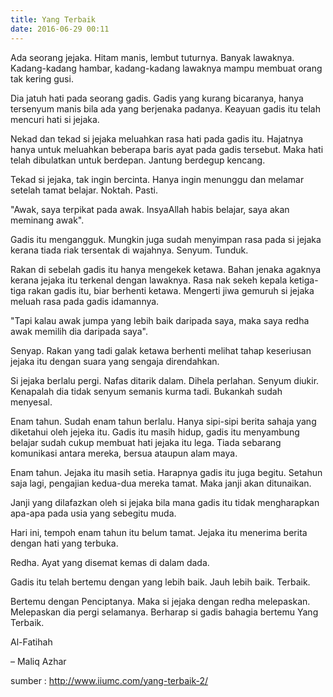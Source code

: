 ```yaml
---
title: Yang Terbaik
date: 2016-06-29 00:11
---
```

Ada seorang jejaka. Hitam manis, lembut tuturnya. Banyak lawaknya. Kadang-kadang hambar, kadang-kadang lawaknya mampu membuat orang tak kering gusi.

Dia jatuh hati pada seorang gadis. Gadis yang kurang bicaranya, hanya tersenyum manis bila ada yang berjenaka padanya. Keayuan gadis itu telah mencuri hati si jejaka.

Nekad dan tekad si jejaka meluahkan rasa hati pada gadis itu. Hajatnya hanya untuk meluahkan beberapa baris ayat pada gadis tersebut. Maka hati telah dibulatkan untuk berdepan. Jantung berdegup kencang.

Tekad si jejaka, tak ingin bercinta. Hanya ingin menunggu dan melamar setelah tamat belajar. Noktah. Pasti.

"Awak, saya terpikat pada awak. InsyaAllah habis belajar, saya akan meminang awak".

Gadis itu mengangguk. Mungkin juga sudah menyimpan rasa pada si jejaka kerana tiada riak tersentak di wajahnya. Senyum. Tunduk.

Rakan di sebelah gadis itu hanya mengekek ketawa. Bahan jenaka agaknya kerana jejaka itu terkenal dengan lawaknya. Rasa nak sekeh kepala ketiga-tiga rakan gadis itu, biar berhenti ketawa. Mengerti jiwa gemuruh si jejaka meluah rasa pada gadis idamannya.

"Tapi kalau awak jumpa yang lebih baik daripada saya, maka saya redha awak memilih dia daripada saya".

Senyap. Rakan yang tadi galak ketawa berhenti melihat tahap keseriusan jejaka itu dengan suara yang sengaja direndahkan.

Si jejaka berlalu pergi. Nafas ditarik dalam. Dihela perlahan. Senyum diukir. Kenapalah dia tidak senyum semanis kurma tadi. Bukankah sudah menyesal.

Enam tahun. Sudah enam tahun berlalu. Hanya sipi-sipi berita sahaja yang diketahui oleh jejeka itu. Gadis itu masih hidup, gadis itu menyambung belajar sudah cukup membuat hati jejaka itu lega. Tiada sebarang komunikasi antara mereka, bersua ataupun alam maya.

Enam tahun. Jejaka itu masih setia. Harapnya gadis itu juga begitu. Setahun saja lagi, pengajian kedua-dua mereka tamat. Maka janji akan ditunaikan.

Janji yang dilafazkan oleh si jejaka bila mana gadis itu tidak mengharapkan apa-apa pada usia yang sebegitu muda.

Hari ini, tempoh enam tahun itu belum tamat. Jejaka itu menerima berita dengan hati yang terbuka.

Redha. Ayat yang disemat kemas di dalam dada.

Gadis itu telah bertemu dengan yang lebih baik. Jauh lebih baik. Terbaik.

Bertemu dengan Penciptanya. Maka si jejaka dengan redha melepaskan. Melepaskan dia pergi selamanya. Berharap si gadis bahagia bertemu Yang Terbaik.

Al-Fatihah

– Maliq Azhar

sumber : http://www.iiumc.com/yang-terbaik-2/